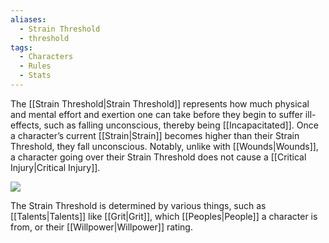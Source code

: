 ```yaml
---
aliases:
  - Strain Threshold
  - threshold
tags:
  - Characters
  - Rules
  - Stats
---
```

The [[Strain Threshold|Strain Threshold]] represents how much physical and mental effort and exertion one can take before they begin to suffer ill-effects, such as falling unconscious, thereby being [[Incapacitated]]. Once a character’s current [[Strain|Strain]] becomes higher than their Strain Threshold, they fall unconscious. Notably, unlike with [[Wounds|Wounds]], a character going over their Strain Threshold does not cause a [[Critical Injury|Critical Injury]].

![](https://i.imgur.com/9bCQmcT.png)

The Strain Threshold is determined by various things, such as [[Talents|Talents]] like [[Grit|Grit]], which [[Peoples|People]] a character is from, or their [[Willpower|Willpower]] rating.